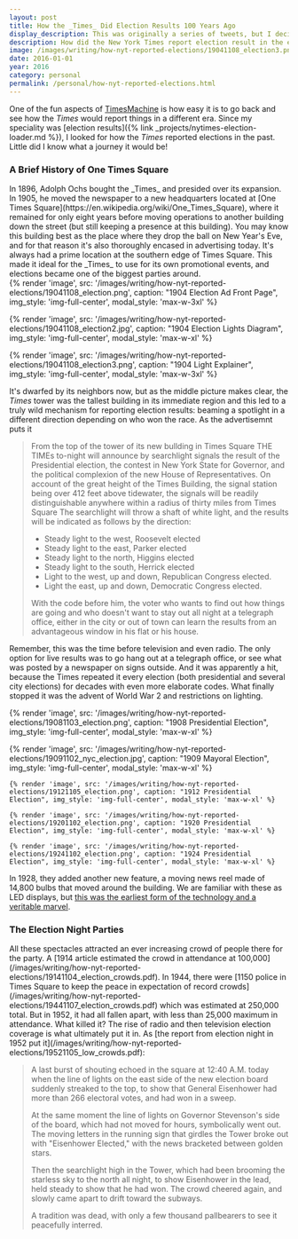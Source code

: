 ```yaml
---
layout: post
title: How the _Times_ Did Election Results 100 Years Ago
display_description: This was originally a series of tweets, but I decided to capture them here to preserve them. I also expanded the thread with some supplementary new material.
description: How did the New York Times report election result in the early 1900s? It involved spotlights!
image: /images/writing/how-nyt-reported-elections/19041108_election3.png
date: 2016-01-01
year: 2016
category: personal
permalink: /personal/how-nyt-reported-elections.html
---
```

One of the fun aspects of [TimesMachine](https://timesmachine.nytimes.com) is how easy it is to go back and see how the _Times_ would report things in a different era. Since my speciality was [election results]({% link _projects/nytimes-election-loader.md %}), I looked for how the _Times_ reported elections in the past. Little did I know what a journey it would be!

<h3>A Brief History of One Times Square</h3>
In 1896, Adolph Ochs bought the _Times_ and presided over its expansion. In 1905, he moved the newspaper to a new headquarters located at [One Times Square](https://en.wikipedia.org/wiki/One_Times_Square), where it remained for only eight years before moving operations to another building down the street (but still keeping a presence at this building). You may know this building best as the place where they drop the ball on New Year's Eve, and for that reason it's also thoroughly encased in advertising today. It's always had a prime location at the southern edge of Times Square. This made it ideal for the _Times_ to use for its own promotional events, and elections became one of the biggest parties around.

<div class="grid grid-cols-3 gap-1">
{% render 'image', src: '/images/writing/how-nyt-reported-elections/19041108_election.png', caption: "1904 Election Ad Front Page", img_style: 'img-full-center', modal_style: 'max-w-3xl' %}

{% render 'image', src: '/images/writing/how-nyt-reported-elections/19041108_election2.jpg', caption: "1904 Election Lights Diagram", img_style: 'img-full-center', modal_style: 'max-w-xl' %}

{% render 'image', src: '/images/writing/how-nyt-reported-elections/19041108_election3.png', caption: "1904 Light Explainer", img_style: 'img-full-center', modal_style: 'max-w-3xl' %}
</div>


It's dwarfed by its neighbors now, but as the middle picture makes clear, the _Times_ tower was the tallest building in its immediate region and this led to a truly wild mechanism for reporting election results: beaming a spotlight in a different direction depending on who won the race. As the advertisemnt puts it

> From the top of the tower of its new bullding in Times Square THE TIMEs to-night will announce by searchlight signals the result of the Presidential election, the contest in New York State for Governor, and the political complexion of the new House of Representatives. On account of the great height of the Times Building, the signal station being over 412 feet above tidewater, the signals will be readily distinguishable anywhere within a radius of thirty miles from Times Square
> The searchlight will throw a shaft of white light, and the results will be indicated as follows by the direction:
>
> - Steady light to the west, Roosevelt elected
> - Steady light to the east, Parker elected
> - Steady light to the north, Higgins elected
> - Steady light to the south, Herrick elected
> - Light to the west, up and down, Republican Congress elected.
> - Light the east, up and down, Democratic Congress elected.
>
> With the code before him, the voter who wants to find out how things are going and who doesn't want to stay out all night at a telegraph office, either in the city or out of town can learn the results from an advantageous window in his flat or his house.

Remember, this was the time before television and even radio. The only option for live results was to go hang out at a telegraph office, or see what was posted by a newspaper on signs outside. And it was apparently a hit, because the Times repeated it every election (both presidential and several city elections) for decades with even more elaborate codes. What finally stopped it was the advent of World War 2 and restrictions on lighting.

{% render 'image', src: '/images/writing/how-nyt-reported-elections/19081103_election.png', caption: "1908 Presidential Election", img_style: 'img-full-center', modal_style: 'max-w-xl' %}

<div class="grid grid-cols-2 gap-1">
    {% render 'image', src: '/images/writing/how-nyt-reported-elections/19091102_nyc_election.jpg', caption: "1909 Mayoral Election", img_style: 'img-full-center', modal_style: 'max-w-xl' %}

    {% render 'image', src: '/images/writing/how-nyt-reported-elections/19121105_election.png', caption: "1912 Presidential Election", img_style: 'img-full-center', modal_style: 'max-w-xl' %}

    {% render 'image', src: '/images/writing/how-nyt-reported-elections/19201102_election.png', caption: "1920 Presidential Election", img_style: 'img-full-center', modal_style: 'max-w-xl' %}

    {% render 'image', src: '/images/writing/how-nyt-reported-elections/19241102_election.png', caption: "1924 Presidential Election", img_style: 'img-full-center', modal_style: 'max-w-xl' %}
</div>

In 1928, they added another new feature, a moving news reel made of 14,800 bulbs that moved around the building. We are familiar with these as LED displays, but [this was the earliest form of the technology and a veritable marvel](/images/writing/how-nyt-reported-elections/19281108_election_lights.pdf).

<h3>The Election Night Parties</h3>
All these spectacles attracted an ever increasing crowd of people there for the party. A [1914 article estimated the crowd in attendance at 100,000](/images/writing/how-nyt-reported-elections/19141104_election_crowds.pdf). In 1944, there were [1150 police in Times Square to keep the peace in expectation of record crowds](/images/writing/how-nyt-reported-elections/19441107_election_crowds.pdf) which was estimated at 250,000 total. But in 1952, it had all fallen apart, with less than 25,000 maximum in attendance. What killed it? The rise of radio and then television election coverage is what ultimately put it in. As [the report from election night in 1952 put it](/images/writing/how-nyt-reported-elections/19521105_low_crowds.pdf):

> A last burst of shouting echoed in the square at 12:40 A.M. today when the line of lights on the east side of the new election board suddenly streaked to the top, to show that General Eisenhower had more than 266 electoral votes, and had won in a sweep.
>
> At the same moment the line of lights on Governor Stevenson's side of the board, which had not moved for hours, symbolically went out. The moving letters in the running sign that girdles the Tower broke out with "Eisenhower Elected," with the news bracketed between golden stars.
>
> Then the searchlight high in the Tower, which had been brooming the starless sky to the north all night, to show Eisenhower in the lead, held steady to show that he had won. The crowd cheered again, and slowly came apart to drift toward the subways.
>
> A tradition was dead, with only a few thousand pallbearers to see it peacefully interred.
